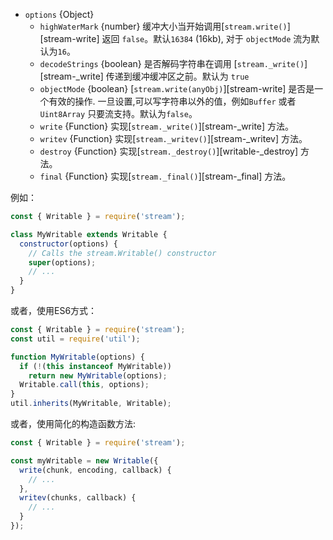 * `options` {Object}
  * `highWaterMark` {number} 缓冲大小当开始调用[`stream.write()`][stream-write] 返回 `false`。默认`16384` (16kb), 对于 `objectMode` 流为默认为`16`。
  * `decodeStrings` {boolean} 是否解码字符串在调用 [`stream._write()`][stream-_write] 传递到缓冲缓冲区之前。默认为 `true`
  * `objectMode` {boolean} [`stream.write(anyObj)`][stream-write] 是否是一个有效的操作. 一旦设置,可以写字符串以外的值，例如`Buffer` 或者 `Uint8Array` 只要流支持。默认为`false`。
  * `write` {Function} 实现[`stream._write()`][stream-_write] 方法。
  * `writev` {Function} 实现[`stream._writev()`][stream-_writev] 方法。
  * `destroy` {Function} 实现[`stream._destroy()`][writable-_destroy] 方法。
  * `final` {Function} 实现[`stream._final()`][stream-_final] 方法。

例如：

```js
const { Writable } = require('stream');

class MyWritable extends Writable {
  constructor(options) {
    // Calls the stream.Writable() constructor
    super(options);
    // ...
  }
}
```

或者，使用ES6方式：

```js
const { Writable } = require('stream');
const util = require('util');

function MyWritable(options) {
  if (!(this instanceof MyWritable))
    return new MyWritable(options);
  Writable.call(this, options);
}
util.inherits(MyWritable, Writable);
```

或者，使用简化的构造函数方法:

```js
const { Writable } = require('stream');

const myWritable = new Writable({
  write(chunk, encoding, callback) {
    // ...
  },
  writev(chunks, callback) {
    // ...
  }
});
```
